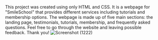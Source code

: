 This project was created using only HTML and CSS. It is a webpage for "SmileSchool" that provides different services including tutorials and membership options. The webpage is made up of five main sections: the landing page, testimonials, tutorials, membership, and frequently asked questions. Feel free to go through the website and leaving possible feedback. Thank you!
![Screenshot (1222)](https://github.com/codenant/alx_html_css/assets/143886104/c24dd455-878b-498f-83cc-873564f60cff)
